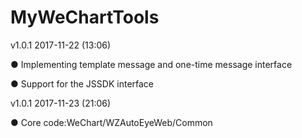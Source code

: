 # MyWeChartTools
v1.0.1 2017-11-22 (13:06)

● Implementing template message and one-time message interface

● Support for the JSSDK interface

v1.0.1 2017-11-23 (21:06)

● Core code:WeChart/WZAutoEyeWeb/Common
